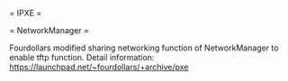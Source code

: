 = IPXE =


= NetworkManager =

Fourdollars modified sharing networking function of NetworkManager to enable tftp function.
Detail information:
https://launchpad.net/~fourdollars/+archive/pxe



